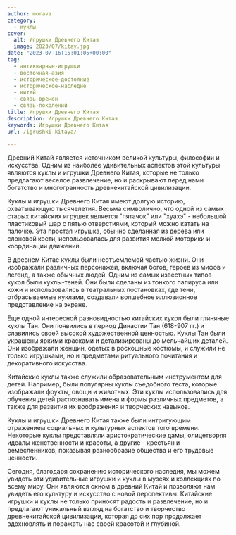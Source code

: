 ```yaml
---
author: morava
category:
  - куклы
cover:
  alt: Игрушки Древнего Китая
  image: 2023/07/kitay.jpg
date: "2023-07-16T15:01:05+00:00"
tag:
  - антикварные-игрушки
  - восточная-азия
  - историческое-достояние
  - историческое-наследие
  - китай
  - связь-времен
  - связь-поколений
title: Игрушки Древнего Китая
description: Игрушки Древнего Китая
keywords: Игрушки Древнего Китая
url: /igrushki-kitaya/

---
```

Древний Китай является источником великой культуры, философии и искусства. Одним из наиболее удивительных аспектов этой культуры являются куклы и игрушки Древнего Китая, которые не только предлагают веселое развлечение, но и раскрывают перед нами богатство и многогранность древнекитайской цивилизации.

Куклы и игрушки Древнего Китая имеют долгую историю, охватывающую тысячелетия. Весьма символично, что одной из самых старых китайских игрушек является "пятачок" или "хуахэ" \- небольшой пластиковый шар с пятью отверстиями, который можно катать на палочке. Эта простая игрушка, обычно сделанная из дерева или слоновой кости, использовалась для развития мелкой моторики и координации движений.

В древнем Китае куклы были неотъемлемой частью жизни. Они изображали различных персонажей, включая богов, героев из мифов и легенд, а также обычных людей. Одним из самых известных типов кукол были куклы-теней. Они были сделаны из тонкого папируса или кожи и использовались в театральных постановках, где тени, отбрасываемые куклами, создавали волшебное иллюзионное представление на экране.

Еще одной интересной разновидностью китайских кукол были глиняные куклы Тан. Они появились в период Династии Тан (618-907 гг.) и славились своей высокой художественной ценностью. Куклы Тан были украшены яркими красками и детализированы до мельчайших деталей. Они изображали женщин, одетых в роскошные костюмы, и служили не только игрушками, но и предметами ритуального почитания и декоративного искусства.

Китайские куклы также служили образовательным инструментом для детей. Например, были популярны куклы съедобного теста, которые изображали фрукты, овощи и животных. Эти куклы использовались для обучения детей распознавать имена и формы различных предметов, а также для развития их воображения и творческих навыков.

Куклы и игрушки Древнего Китая также были интригующим отражением социальных и культурных аспектов того времени. Некоторые куклы представляли аристократические дамы, олицетворяя идеалы женственности и красоты, а другие \- крестьян и ремесленников, показывая разнообразие общества и его трудовые ценности.

Сегодня, благодаря сохранению исторического наследия, мы можем увидеть эти удивительные игрушки и куклы в музеях и коллекциях по всему миру. Они являются окном в древний Китай и позволяют нам увидеть его культуру и искусство с новой перспективы. Китайские игрушки и куклы не только приносят радость и развлечение, но и предлагают уникальный взгляд на богатство и творчество древнекитайской цивилизации, которая до сих пор продолжает вдохновлять и поражать нас своей красотой и глубиной.
